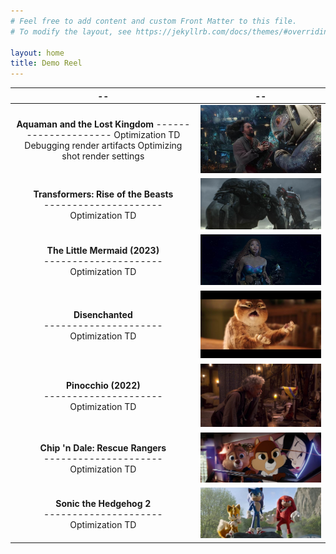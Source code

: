 ```yaml
---
# Feel free to add content and custom Front Matter to this file.
# To modify the layout, see https://jekyllrb.com/docs/themes/#overriding-theme-defaults

layout: home
title: Demo Reel
---
```


<!-- <style>
    thead{display: none;}
</style> -->

|    --   |     --  |
| :---: | :---: |
| **Aquaman and the Lost Kingdom** --------------------- Optimization TD Debugging render artifacts Optimizing shot render settings | ![Aquaman and the Lost Kingdom screenshot][aquaman-img] |
| **Transformers: Rise of the Beasts** <br>--------------------- <br>Optimization TD | ![Transformers: Rise of the Beasts screenshot](assets/img/demo_reel_transformers_rise.jpg) |
| **The Little Mermaid (2023)** <br>--------------------- <br>Optimization TD | ![The Little Mermaid screenshot](assets/img/demo_reel_little_mermaid.jpg) |
| **Disenchanted** <br>--------------------- <br>Optimization TD |![Disenchanted screenshot](assets/img/demo_reel_disenchanted.jpg) |
| **Pinocchio (2022)** <br>--------------------- <br>Optimization TD | ![Pinocchio screenshot](assets/img/demo_reel_pinnochio.jpg) |
| **Chip 'n Dale: Rescue Rangers** <br>--------------------- <br>Optimization TD | ![Chip 'n Dale: Rescue Rangers screenshot](assets/img/demo_reel_chip_dale_rangers.jpg) | 
| **Sonic the Hedgehog 2** <br>--------------------- <br>Optimization TD | ![Sonic the Hedgehog 2 screenshot](assets/img/demo_reel_sonic_2.jpg) |

[aquaman-img]: assets/img/demo_reel_aquaman_lost_kingdom.jpg ""
